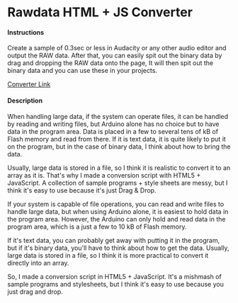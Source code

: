 # Rawdata HTML + JS Converter

#### Instructions

Create a sample of 0.3sec or less in Audacity or any other audio editor and output the RAW data. After that, you can easily spit out the binary data by drag and dropping the RAW data onto the page, It will then spit out the binary data and you can use these in your projects.

[Converter Link](https://deadpanne.github.io/rawdata/)

#### Description

When handling large data, if the system can operate files, it can be handled by reading and writing files, but Arduino alone has no choice but to have data in the program area.
Data is placed in a few to several tens of kB of Flash memory and read from there.
If it is text data, it is quite likely to put it on the program, but in the case of binary data, I think about how to bring the data.

Usually, large data is stored in a file, so I think it is realistic to convert it to an array as it is.
That's why I made a conversion script with HTML5 + JavaScript.
A collection of sample programs + style sheets are messy, but I think it's easy to use because it's just Drag & Drop.

If your system is capable of file operations, you can read and write files to handle large data, but when using Arduino alone, it is easiest to hold data in the program area.
However, the Arduino can only hold and read data in the program area, which is a just a few to 10 kB of Flash memory.

If it's text data, you can probably get away with putting it in the program, but if it's binary data, you'll have to think about how to get the data.
Usually, large data is stored in a file, so I think it is more practical to convert it directly into an array.

So, I made a conversion script in HTML5 + JavaScript.
It's a mishmash of sample programs and stylesheets, but I think it's easy to use because you just drag and drop.

